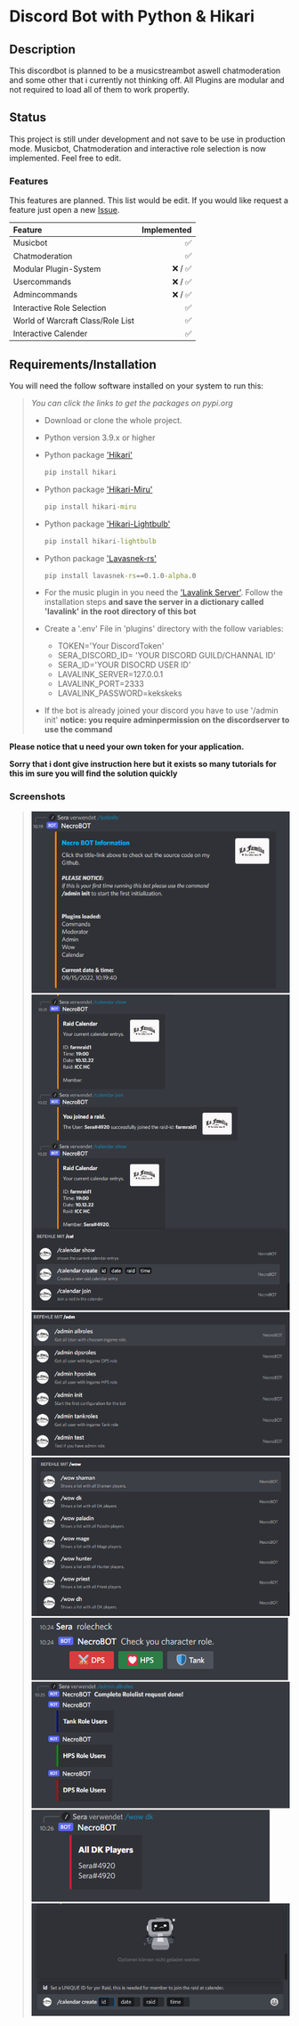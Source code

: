 # Discord Bot with Python & Hikari #

## Description ##

This discordbot is planned to be a musicstreambot aswell chatmoderation and some other that i currently not thinking off.
All Plugins are modular and not required to load all of them to work propertly.

## Status ##

This project is still under development and not save to be use in production mode.
Musicbot, Chatmoderation and interactive role selection is now implemented.
Feel free to edit.

### Features ###

This features are planned. This list would be edit. If you would like request a feature just open a new [Issue](https://github.com/sera619/DiscordBot-python-hikari/issues).

|Feature|Implemented|
|:--------|---------:|
|Musicbot| ✅|
|Chatmoderation| ✅|
|Modular Plugin-System|❌ / ✅|
|Usercommands|❌ / ✅|
|Admincommands|❌ / ✅|
|Interactive Role Selection|✅|
|World of Warcraft Class/Role List|✅|
|Interactive Calender|✅|

## Requirements/Installation ##

You will need the follow software installed on your system to run this:

>*You can click the links to get the packages on pypi.org*
>
> - Download or clone the whole project.
> - Python version 3.9.x or higher
> - Python package ['Hikari'](https://pypi.org/project/hikari/)
>
>   ```cmd
>   pip install hikari
>   ```
>
> - Python package ['Hikari-Miru'](https://pypi.org/project/hikari-miru/)
>
>   ```cmd
>   pip install hikari-miru
>   ```
>
> - Python package ['Hikari-Lightbulb'](https://pypi.org/project/hikari-lightbulb/)
>
>   ```cmd
>   pip install hikari-lightbulb
>   ```
>
> - Python package ['Lavasnek-rs'](https://pypi.org/project/lavasnek-rs/0.1.0-alpha.0/)
>
>   ```cmd
>   pip install lavasnek-rs==0.1.0-alpha.0
>   ```
>
> - For the music plugin in you need the ['Lavalink Server'](https://dsharpplus.github.io/articles/audio/lavalink/setup.html). Follow the installation steps __and save the server in a dictionary called 'lavalink' in the root directory of this bot__
>
> - Create a '.env' File in 'plugins' directory with the follow variables:
>   - TOKEN='Your DiscordToken'
>   - SERA_DISCORD_ID= 'YOUR DISCORD GUILD/CHANNAL ID'
>   - SERA_ID='YOUR DISOCRD USER ID'
>   - LAVALINK_SERVER=127.0.0.1
>   - LAVALINK_PORT=2333
>   - LAVALINK_PASSWORD=kekskeks
>
> - If the bot is already joined your discord you have to use '/admin init' __notice: you require adminpermission on the discordserver to use the command__

**Please notice that u need your own token for your application.**

**Sorry that i dont give instruction here but it exists so many tutorials for this im sure you will find the solution quickly**

### Screenshots ###

> !['information'](image/screenshots/info.png)
> !['join raid'](image/screenshots/raid_join.png)
> !['admin commands'](image/screenshots/admin_commands.png)
> !['wow class'](image/screenshots/wow_class.png)
> !['rolecheck'](image/screenshots/rolecheck.png)
> !['rolelist'](image/screenshots/rolelist.png)
> !['dk list'](image/screenshots/dk_list.png)
> !['create raid'](image/screenshots/raid_create.png)